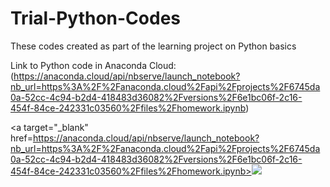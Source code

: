 # Trial-Python-Codes
These codes created as part of the learning project on Python basics

Link to Python code in Anaconda Cloud: (https://anaconda.cloud/api/nbserve/launch_notebook?nb_url=https%3A%2F%2Fanaconda.cloud%2Fapi%2Fprojects%2F6745da0a-52cc-4c94-b2d4-418483d36082%2Fversions%2F6e1bc06f-2c16-454f-84ce-242331c03560%2Ffiles%2Fhomework.ipynb)

<a target="_blank" href=https://anaconda.cloud/api/nbserve/launch_notebook?nb_url=https%3A%2F%2Fanaconda.cloud%2Fapi%2Fprojects%2F6745da0a-52cc-4c94-b2d4-418483d36082%2Fversions%2F6e1bc06f-2c16-454f-84ce-242331c03560%2Ffiles%2Fhomework.ipynb><img src="https://static.anaconda.cloud/content/a22d04e8445b700f28937ab3231b8cded505d0395c63b7a269696722196d5415"/></a>
